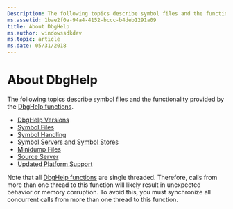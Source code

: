 ```yaml
---
Description: The following topics describe symbol files and the functionality provided by the DbgHelp functions.
ms.assetid: 1bae2f0a-94a4-4152-bccc-b4deb1291a09
title: About DbgHelp
ms.author: windowssdkdev
ms.topic: article
ms.date: 05/31/2018
---
```


# About DbgHelp

The following topics describe symbol files and the functionality provided by the [DbgHelp functions](dbghelp-functions.md).

-   [DbgHelp Versions](dbghelp-versions.md)
-   [Symbol Files](symbol-files.md)
-   [Symbol Handling](symbol-handling.md)
-   [Symbol Servers and Symbol Stores](symbol-servers-and-symbol-stores.md)
-   [Minidump Files](minidump-files.md)
-   [Source Server](source-server-and-source-indexing.md)
-   [Updated Platform Support](updated-platform-support.md)

Note that all [DbgHelp functions](dbghelp-functions.md) are single threaded. Therefore, calls from more than one thread to this function will likely result in unexpected behavior or memory corruption. To avoid this, you must synchronize all concurrent calls from more than one thread to this function.

 

 



